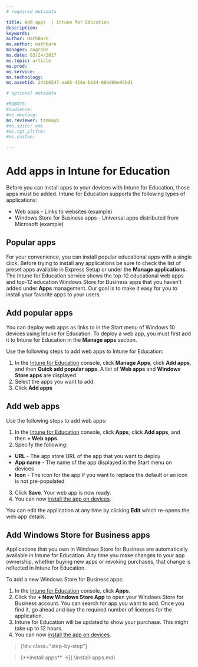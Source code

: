 ```yaml
---
# required metadata

title: Add apps  | Intune for Education
description:
keywords:
author: NathBarn
ms.author: nathbarn
manager: angrobe
ms.date: 03/24/2017
ms.topic: article
ms.prod:
ms.service:
ms.technology:
ms.assetid: 24ab6547-aa65-428a-b184-06b806e95bd1

# optional metadata

#ROBOTS:
#audience:
#ms.devlang:
ms.reviewer: tanmayb
#ms.suite: ems
#ms.tgt_pltfrm:
#ms.custom:

---
```


# Add apps in Intune for Education

Before you can install apps to your devices with Intune for Education, those apps must be added. Intune for Education supports the following types of applications:
- Web apps - Links to websites (example)
- Windows Store for Business apps - Universal apps distributed from Microsoft (example)
<!-- - Win32 applications (example) -->

## Popular apps

For your convenience, you can install popular educational apps with a single click. Before trying to install any applications be sure to check the list of preset apps available in Express Setup or under the **Manage applications**. The Intune for Education service shows the top-12 educational web apps and top-12 education Windows Store for Business apps that you haven’t added under **Apps** management. Our goal is to make it easy for you to install your favorite apps to your users.

## Add popular apps
You can deploy web apps as links to in the Start menu of Windows 10 devices using Intune for Education. To deploy a web app, you must first add it to Intune for Education in the **Manage apps** section.

Use the following steps to add web apps to Intune for Education:
1. In the [Intune for Education](https://manage.windowsazure.com) console, click **Manage Apps**, click **Add apps**, and then **Quick add popular apps**. A list of **Web apps** and **Windows Store apps** are displayed.
2. Select the apps you want to add.
3. Click **Add apps**

## Add web apps

Use the following steps to add web apps:
1. In the [Intune for Education](https://manage.windowsazure.com) console, click **Apps**, click **Add apps**, and then **+ Web apps**.
2. Specify the following:
- **URL** - The app store URL of the app that you want to deploy
- **App name** - The name of the app displayed in the Start menu on devices
- **Icon** - The icon for the app if you want to replace the default or an icon is not pre-populated
3. Click **Save**.  Your web app is now ready.
4. You can now [install the app on devices](install-apps.md).

You can edit the application at any time by clicking **Edit** which re-opens the web app details.

## Add Windows Store for Business apps
Applications that you own in Windows Store for Business are automatically available in Intune for Education. Any time you make changes to your app ownership, whether  buying new apps or revoking purchases, that change is reflected in Intune for Education.

To add a new Windows Store for Business apps:
1. In the [Intune for Education](https://manage.windowsazure.com) console, click **Apps**.
2. Click the **+ New Windows Store App** to open your Windows Store for Business account. You can search for app you want to add. Once you find it, go ahead and buy the required number of licenses for the application.
3. Intune for Education will be updated to show your purchase.  This might take up to 12 hours.
4. You can now [install the app on devices](install-apps.md).

>[!div class="step-by-step"]

><!-- [&larr; **Add apps**](.\add-apps.md) -->     [**Install apps** &rarr;](.\install-apps.md)
